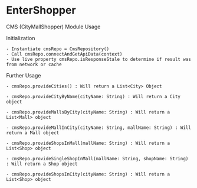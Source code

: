 # EnterShopper

CMS (CityMallShopper) Module Usage

Initialization

	- Instantiate cmsRepo = CmsRepository()
	- Call cmsRepo.connectAndGetApiData(context)
	- Use live property cmsRepo.isResponseStale to determine if result was from network or cache
	
Further Usage

	- cmsRepo.provideCities() : Will return a List<City> Object
	
	- cmsRepo.provideCityByName(cityName: String) : Will return a City object
	
	- cmsRepo.provideMallsByCity(cityName: String) : Will return a List<Mall> object
	
	- cmsRepo.provideMallInCity(cityName: String, mallName: String) : Will return a Mall object
	
	- cmsRepo.provideShopsInMall(mallName: String) : Will return a List<Shop> object
	
	- cmsRepo.provideSingleShopInMall(mallName: String, shopName: String) : Will return a Shop object
	
	- cmsRepo.provideShopsInCity(cityName: String) : Will return a List<Shop> object
